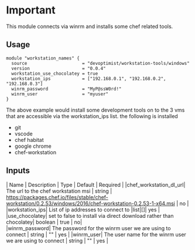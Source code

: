 # Important
This module connects via winrm and installs some chef related tools.

## Usage

```hcl
module "workstation_names" {
  source                     = "devoptimist/workstation-tools/windows"
  version                    = "0.0.4"
  workstation_use_chocolatey = true
  workstation_ips            = ["192.168.0.1", "192.168.0.2", "192.168.0.3"]
  winrm_password             = "MyP@ssW0rd!"
  winrm_user                 = "myuser"
}
```
The above example would install some development tools on to the 3 vms
that are accessible via the workstation_ips list.
the following is installed
* git
* vscode
* chef habitat
* google chrome
* chef-workstation

## Inputs

| Name | Description | Type | Default | Required |
|chef_workstation_dl_url| The url to the chef workstation msi | string | https://packages.chef.io/files/stable/chef-workstation/0.2.53/windows/2016/chef-workstation-0.2.53-1-x64.msi | no |
|workstation_ips| List of ip addresses to connect to |list|[]| yes |
|use_chocolatey| set to false to install via direct download rather than chocolatey| boolean | true | no|  
|winrm_password| The password for the winrm user we are using to connect | string | "" | yes |
|winrm_user| The user name for the winrm user we are using to connect | string | "" | yes |

